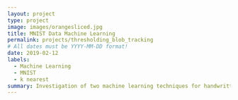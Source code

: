 ```yaml
---
layout: project
type: project
image: images/orangesliced.jpg
title: MNIST Data Machine Learning
permalink: projects/thresholding_blob_tracking
# All dates must be YYYY-MM-DD format!
date: 2019-02-12
labels:
  - Machine Learning
  - MNIST
  - k nearest
summary: Investigation of two machine learning techniques for handwritten digit classification.
---
```


